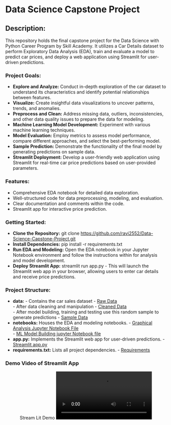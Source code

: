 # Data Science Capstone Project

## Description:

This repository holds the final capstone project for the Data Science with Python Career Program by Skill Academy. It utilizes a Car Details dataset to perform Exploratory Data Analysis (EDA), train and evaluate a model to predict car prices, and deploy a web application using Streamlit for user-driven predictions.


### Project Goals:

 - **Explore and Analyze:** Conduct in-depth exploration of the car dataset to understand its characteristics and identify potential relationships between features.
 - **Visualize:** Create insightful data visualizations to uncover patterns, trends, and anomalies.
 - **Preprocess and Clean:** Address missing data, outliers, inconsistencies, and other data quality issues to prepare the data for modeling.
 - **Machine Learning Model Development:** Experiment with various machine learning techniques.
 - **Model Evaluation:** Employ metrics to assess model performance, compare different approaches, and select the best-performing model.
 - **Sample Prediction:** Demonstrate the functionality of the final model by generating predictions on sample data.
 - **Streamlit Deployment:** Develop a user-friendly web application using Streamlit for real-time car price predictions based on user-provided parameters.


### Features:

 - Comprehensive EDA notebook for detailed data exploration.
 - Well-structured code for data preprocessing, modeling, and evaluation.
 - Clear documentation and comments within the code.
 - Streamlit app for interactive price prediction.



### Getting Started:
- **Clone the Repository:** git clone https://github.com/ravi2552/Data-Science-Capstone-Project.git
- **Install Dependencies:** pip install -r requirements.txt
- **Run EDA and Modeling:** Open the EDA notebook in your Jupyter Notebook environment and follow the instructions within for analysis and model development.
- **Deploy Streamlit App:** streamlit run app.py
      - This will launch the Streamlit web app in your browser, allowing users to enter car details and receive price predictions.





### Project Structure:

 - **data:** 
          - Contains the car sales dataset - <a href="https://github.com/ravi2552/Data-Science-Capstone-Project/blob/main/CAR%20DETAILS.csv">Raw Data</a><br>
          - After data cleaning and manipulation - <a href="https://github.com/ravi2552/Data-Science-Capstone-Project/blob/main/cleaned%20data.csv">Cleaned Data</a><br>
          - After model building, training and testing use this random sample to generate predictions - <a href="https://github.com/ravi2552/Data-Science-Capstone-Project/blob/main/20_random_sample.csv">Sample Data</a>
 - **notebooks:** Houses the EDA and modeling notebooks.
           - <a href="https://github.com/ravi2552/Data-Science-Capstone-Project/blob/main/Car%20Sales%20Graphical%20Analysis.ipynb">Graphical Analysis Jupyter Notebook File</a><br>
           - <a href="https://github.com/ravi2552/Data-Science-Capstone-Project/blob/main/ML%20Model%20Building.ipynb">ML Model Building jupyter Notebook file</a><br>
 - **app.py:** Implements the Streamlit web app for user-driven predictions. - <a href="https://github.com/ravi2552/Data-Science-Capstone-Project/blob/main/app.py">Streamlit app.py</a> <br>
 - **requirements.txt:** Lists all project dependencies. - <a href="https://github.com/ravi2552/Data-Science-Capstone-Project/blob/main/requirements.txt">Requirements</a>




### Demo Video of Streamlit App

<p align="center">Stream Lit Demo
<video src="https://github.com/ravi2552/Data-Science-Capstone-Project/blob/main/Prediction%20Demo.mp4">Streamlit Demo</video>
</p>
